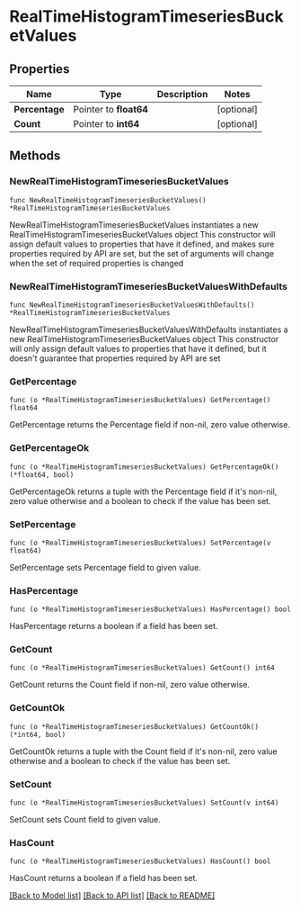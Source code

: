 # RealTimeHistogramTimeseriesBucketValues

## Properties

Name | Type | Description | Notes
------------ | ------------- | ------------- | -------------
**Percentage** | Pointer to **float64** |  | [optional] 
**Count** | Pointer to **int64** |  | [optional] 

## Methods

### NewRealTimeHistogramTimeseriesBucketValues

`func NewRealTimeHistogramTimeseriesBucketValues() *RealTimeHistogramTimeseriesBucketValues`

NewRealTimeHistogramTimeseriesBucketValues instantiates a new RealTimeHistogramTimeseriesBucketValues object
This constructor will assign default values to properties that have it defined,
and makes sure properties required by API are set, but the set of arguments
will change when the set of required properties is changed

### NewRealTimeHistogramTimeseriesBucketValuesWithDefaults

`func NewRealTimeHistogramTimeseriesBucketValuesWithDefaults() *RealTimeHistogramTimeseriesBucketValues`

NewRealTimeHistogramTimeseriesBucketValuesWithDefaults instantiates a new RealTimeHistogramTimeseriesBucketValues object
This constructor will only assign default values to properties that have it defined,
but it doesn't guarantee that properties required by API are set

### GetPercentage

`func (o *RealTimeHistogramTimeseriesBucketValues) GetPercentage() float64`

GetPercentage returns the Percentage field if non-nil, zero value otherwise.

### GetPercentageOk

`func (o *RealTimeHistogramTimeseriesBucketValues) GetPercentageOk() (*float64, bool)`

GetPercentageOk returns a tuple with the Percentage field if it's non-nil, zero value otherwise
and a boolean to check if the value has been set.

### SetPercentage

`func (o *RealTimeHistogramTimeseriesBucketValues) SetPercentage(v float64)`

SetPercentage sets Percentage field to given value.

### HasPercentage

`func (o *RealTimeHistogramTimeseriesBucketValues) HasPercentage() bool`

HasPercentage returns a boolean if a field has been set.

### GetCount

`func (o *RealTimeHistogramTimeseriesBucketValues) GetCount() int64`

GetCount returns the Count field if non-nil, zero value otherwise.

### GetCountOk

`func (o *RealTimeHistogramTimeseriesBucketValues) GetCountOk() (*int64, bool)`

GetCountOk returns a tuple with the Count field if it's non-nil, zero value otherwise
and a boolean to check if the value has been set.

### SetCount

`func (o *RealTimeHistogramTimeseriesBucketValues) SetCount(v int64)`

SetCount sets Count field to given value.

### HasCount

`func (o *RealTimeHistogramTimeseriesBucketValues) HasCount() bool`

HasCount returns a boolean if a field has been set.


[[Back to Model list]](../README.md#documentation-for-models) [[Back to API list]](../README.md#documentation-for-api-endpoints) [[Back to README]](../README.md)


